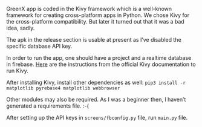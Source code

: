 GreenX app is coded in the Kivy framework which is a well-known framework for creating cross-platform apps in Python. We chose Kivy for the cross-platform compatibility. But later it turned out that it was a bad idea, sadly.

The apk in the release section is usable at present as I’ve disabled the specific database API key.

In order to run the app, one should have a project and a realtime database in firebase. [Here](https://kivy.org/doc/stable/gettingstarted/installation.html) are the instructions from the official Kivy documentation to run Kivy.

After installing Kivy, install other dependencies as well:
`pip3 install -r matplotlib pyrebase4 matplotlib webbrowser`

Other modules may also be required. As I was a beginner then, I haven’t generated a requirements file. :-(

After setting up the API keys in `screens/fbconfig.py` file, run `main.py` file.
